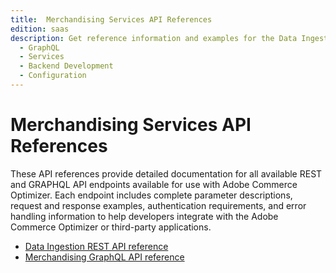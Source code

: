 ```yaml
---
title:  Merchandising Services API References
edition: saas
description: Get reference information and examples for the Data Ingestion REST API and the Merchandising GraphQL API for use with Adobe Commerce Optimizer.
  - GraphQL
  - Services
  - Backend Development
  - Configuration
---
```


# Merchandising Services API References

These API references provide detailed documentation for all available REST and GRAPHQL API endpoints available for use with Adobe Commerce Optimizer. Each endpoint includes complete parameter descriptions, request and response examples, authentication requirements, and error handling information to help developers integrate with the Adobe Commerce Optimizer or third-party applications.

* [Data Ingestion REST API reference](/src/pages/optimizer/reference/rest/data-ingestion-api.md)
* [Merchandising GraphQL API reference](/src/pages/optimizzer/reference/graphql/merchandising-api.md)

